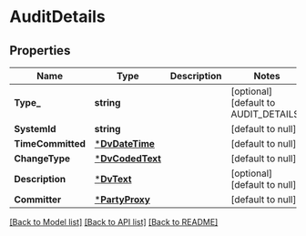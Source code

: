 # AuditDetails

## Properties
Name | Type | Description | Notes
------------ | ------------- | ------------- | -------------
**Type_** | **string** |  | [optional] [default to AUDIT_DETAILS]
**SystemId** | **string** |  | [default to null]
**TimeCommitted** | [***DvDateTime**](DvDateTime.md) |  | [default to null]
**ChangeType** | [***DvCodedText**](DvCodedText.md) |  | [default to null]
**Description** | [***DvText**](DvText.md) |  | [optional] [default to null]
**Committer** | [***PartyProxy**](PartyProxy.md) |  | [default to null]

[[Back to Model list]](../README.md#documentation-for-models) [[Back to API list]](../README.md#documentation-for-api-endpoints) [[Back to README]](../README.md)

